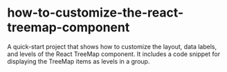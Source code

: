 # how-to-customize-the-react-treemap-component
A quick-start project that shows how to customize the layout, data labels, and levels of the React TreeMap component. It includes a code snippet for displaying the TreeMap items as levels in a group.
